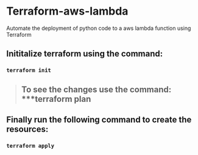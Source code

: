 # Terraform-aws-lambda
Automate the deployment of python code to a aws lambda function using Terraform


## Inititalize terraform using the command:
### `terraform init`


> ## To see the changes use the command: ***terraform plan


## Finally run the following command to create the resources:
### `terraform apply`
